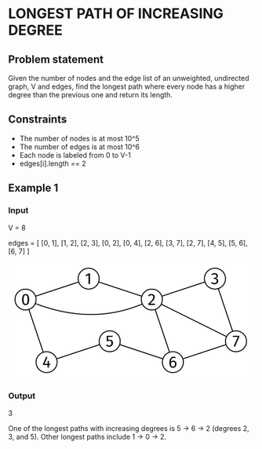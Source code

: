 # LONGEST PATH OF INCREASING DEGREE

## Problem statement

Given the number of nodes and the edge list of an unweighted, undirected graph, V and edges, find the longest path where
every node has a higher degree than the previous one and return its length.

## Constraints

- The number of nodes is at most 10^5
- The number of edges is at most 10^6
- Each node is labeled from 0 to V-1
- edges[i].length == 2

## Example 1

### Input

V = 8

edges = [
[0, 1], [1, 2], [2, 3], [0, 2], [0, 4], [2, 6],
[3, 7], [2, 7], [4, 5], [5, 6], [6, 7]
]

![longest-path-of-increasing-degrees-1.png](longest-path-of-increasing-degrees-1.png)

### Output

3

One of the longest paths with increasing degrees is 5 -> 6 -> 2 (degrees 2, 3,
and 5). Other longest paths include 1 -> 0 -> 2.